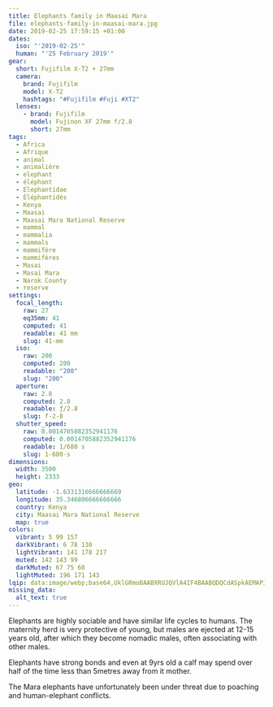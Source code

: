 ```yaml
---
title: Elephants family in Maasai Mara
file: elephants-family-in-maasai-mara.jpg
date: 2019-02-25 17:59:15 +01:00
dates:
  iso: "'2019-02-25'"
  human: "'25 February 2019'"
gear:
  short: Fujifilm X-T2 + 27mm
  camera:
    brand: Fujifilm
    model: X-T2
    hashtags: "#Fujifilm #Fuji #XT2"
  lenses:
    - brand: Fujifilm
      model: Fujinon XF 27mm f/2.8
      short: 27mm
tags:
  - Africa
  - Afrique
  - animal
  - animalière
  - elephant
  - éléphant
  - Elephantidae
  - Éléphantidés
  - Kenya
  - Maasai
  - Maasai Mara National Reserve
  - mammal
  - mammalia
  - mammals
  - mammifère
  - mammifères
  - Masai
  - Masai Mara
  - Narok County
  - reserve
settings:
  focal_length:
    raw: 27
    eq35mm: 41
    computed: 41
    readable: 41 mm
    slug: 41-mm
  iso:
    raw: 200
    computed: 200
    readable: "200"
    slug: "200"
  aperture:
    raw: 2.8
    computed: 2.8
    readable: ƒ/2.8
    slug: f-2-8
  shutter_speed:
    raw: 0.0014705882352941176
    computed: 0.0014705882352941176
    readable: 1/680 s
    slug: 1-680-s
dimensions:
  width: 3500
  height: 2333
geo:
  latitude: -1.6331316666666669
  longitude: 35.346806666666666
  country: Kenya
  city: Maasai Mara National Reserve
  map: true
colors:
  vibrant: 5 99 157
  darkVibrant: 6 78 130
  lightVibrant: 141 178 217
  muted: 142 143 99
  darkMuted: 67 75 60
  lightMuted: 196 171 143
lqip: data:image/webp;base64,UklGRmoBAABXRUJQVlA4IF4BAABQDQCdASpkAEMAP3Gkxlk0v7EqL5acA/AuCWMtgApwK2AJGFTZeS2lRN5TCUupJWrnQPwWhzDgUr6kN5LsAeJv1yykw7PGCjY6O5e+V1FdapmHPl2CEWr1mXvz/QMvKIPoIXEPrKEp9AjA7CG38zdxKE74AP3OS4dxGNpeP2ygGMmGYZ4XkYgf4vAV2H/TRGXRhwcZtTzWsjlcKC6m8BsNtIPoibG7urmPzNNblucMp3XuKgrcdCX48diWXLV7PUO1oKYmFw1pmZYEdiMNNlVP2GKXPFIiNIXbcDkjLxKgbu+y1HSr7YugS2D59OCZspZfJTKc5mh+59kYnUcKLo0Xw5u2TKiOWoK0sQ3CMW5HAvIrVeOElEjSWXJyZYehFiNZK6bmMVvCZbx2bC/8qvV5L3YweHtR2EV00CWT1Hhde3IlosnSoThHRSgBpjiUI59/eHKEUPpHeSmLCywAAA==
missing_data:
  alt_text: true
---
```


Elephants are highly sociable and have similar life cycles to humans. The maternity herd is very protective of young, but males are ejected at 12-15 years old, after which they become nomadic males, often associating with other males.

Elephants have strong bonds and even at 9yrs old a calf may spend over half of the time less than 5metres away from it mother.

The Mara elephants have unfortunately been under threat due to poaching and human-elephant conflicts.
